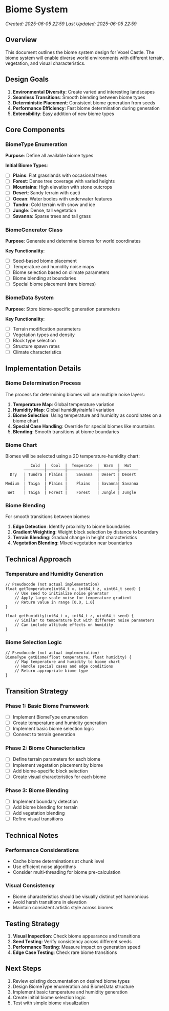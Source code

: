 # Biome System
*Created: 2025-06-05 22:59*
*Last Updated: 2025-06-05 22:59*

## Overview
This document outlines the biome system design for Voxel Castle. The biome system will enable diverse world environments with different terrain, vegetation, and visual characteristics.

## Design Goals

1. **Environmental Diversity**: Create varied and interesting landscapes
2. **Seamless Transitions**: Smooth blending between biome types
3. **Deterministic Placement**: Consistent biome generation from seeds
4. **Performance Efficiency**: Fast biome determination during generation
5. **Extensibility**: Easy addition of new biome types

## Core Components

### BiomeType Enumeration

**Purpose**: Define all available biome types

**Initial Biome Types**:
- [ ] **Plains**: Flat grasslands with occasional trees
- [ ] **Forest**: Dense tree coverage with varied heights
- [ ] **Mountains**: High elevation with stone outcrops
- [ ] **Desert**: Sandy terrain with cacti
- [ ] **Ocean**: Water bodies with underwater features
- [ ] **Tundra**: Cold terrain with snow and ice
- [ ] **Jungle**: Dense, tall vegetation
- [ ] **Savanna**: Sparse trees and tall grass

### BiomeGenerator Class

**Purpose**: Generate and determine biomes for world coordinates

**Key Functionality**:
- [ ] Seed-based biome placement
- [ ] Temperature and humidity noise maps
- [ ] Biome selection based on climate parameters
- [ ] Biome blending at boundaries
- [ ] Special biome placement (rare biomes)

### BiomeData System

**Purpose**: Store biome-specific generation parameters

**Key Functionality**:
- [ ] Terrain modification parameters
- [ ] Vegetation types and density
- [ ] Block type selection
- [ ] Structure spawn rates
- [ ] Climate characteristics

## Implementation Details

### Biome Determination Process

The process for determining biomes will use multiple noise layers:

1. **Temperature Map**: Global temperature variation
2. **Humidity Map**: Global humidity/rainfall variation
3. **Biome Selection**: Using temperature and humidity as coordinates on a biome chart
4. **Special Case Handling**: Override for special biomes like mountains
5. **Blending**: Smooth transitions at biome boundaries

### Biome Chart

Biomes will be selected using a 2D temperature-humidity chart:

```
           Cold  |  Cool  |  Temperate  |  Warm  |  Hot
        ─────────┼────────┼─────────────┼────────┼────────
  Dry   | Tundra | Plains |    Savanna  | Desert | Desert
        │        │        │             │        │
Medium  | Taiga  | Plains |    Plains   | Savanna| Savanna
        │        │        │             │        │
 Wet    | Taiga  | Forest |    Forest   | Jungle | Jungle
```

### Biome Blending

For smooth transitions between biomes:

1. **Edge Detection**: Identify proximity to biome boundaries
2. **Gradient Weighting**: Weight block selection by distance to boundary
3. **Terrain Blending**: Gradual change in height characteristics
4. **Vegetation Blending**: Mixed vegetation near boundaries

## Technical Approach

### Temperature and Humidity Generation

```
// Pseudocode (not actual implementation)
float getTemperature(int64_t x, int64_t z, uint64_t seed) {
    // Use seed to initialize noise generator
    // Apply large-scale noise for temperature gradient
    // Return value in range [0.0, 1.0]
}

float getHumidity(int64_t x, int64_t z, uint64_t seed) {
    // Similar to temperature but with different noise parameters
    // Can include altitude effects on humidity
}
```

### Biome Selection Logic

```
// Pseudocode (not actual implementation)
BiomeType getBiome(float temperature, float humidity) {
    // Map temperature and humidity to biome chart
    // Handle special cases and edge conditions
    // Return appropriate biome type
}
```

## Transition Strategy

### Phase 1: Basic Biome Framework
- [ ] Implement BiomeType enumeration
- [ ] Create temperature and humidity generation
- [ ] Implement basic biome selection logic
- [ ] Connect to terrain generation

### Phase 2: Biome Characteristics
- [ ] Define terrain parameters for each biome
- [ ] Implement vegetation placement by biome
- [ ] Add biome-specific block selection
- [ ] Create visual characteristics for each biome

### Phase 3: Biome Blending
- [ ] Implement boundary detection
- [ ] Add biome blending for terrain
- [ ] Add vegetation blending
- [ ] Refine visual transitions

## Technical Notes

### Performance Considerations
- Cache biome determinations at chunk level
- Use efficient noise algorithms
- Consider multi-threading for biome pre-calculation

### Visual Consistency
- Biome characteristics should be visually distinct yet harmonious
- Avoid harsh transitions in elevation
- Maintain consistent artistic style across biomes

## Testing Strategy

1. **Visual Inspection**: Check biome appearance and transitions
2. **Seed Testing**: Verify consistency across different seeds
3. **Performance Testing**: Measure impact on generation speed
4. **Edge Case Testing**: Check rare biome transitions

## Next Steps

1. Review existing documentation on desired biome types
2. Design BiomeType enumeration and BiomeData structure
3. Implement basic temperature and humidity generation
4. Create initial biome selection logic
5. Test with simple biome visualization
